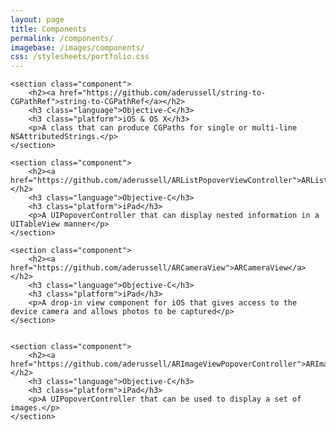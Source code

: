 ```yaml
---
layout: page
title: Components
permalink: /components/
imagebase: /images/components/
css: /stylesheets/portfolio.css
---
```


<div>

	<section class="component">
    	<h2><a href="https://github.com/aderussell/string-to-CGPathRef">string-to-CGPathRef</a></h2>
    	<h3 class="language">Objective-C</h3> 
    	<h3 class="platform">iOS & OS X</h3>
    	<p>A class that can produce CGPaths for single or multi-line NSAttributedStrings.</p>
    </section>
    
    <section class="component">
    	<h2><a href="https://github.com/aderussell/ARListPopoverViewController">ARListPopoverViewController</a></h2>
    	<h3 class="language">Objective-C</h3>
    	<h3 class="platform">iPad</h3>
    	<p>A UIPopoverController that can display nested information in a UITableView manner</p>
    </section>
    
    <section class="component">
    	<h2><a href="https://github.com/aderussell/ARCameraView">ARCameraView</a></h2>
    	<h3 class="language">Objective-C</h3>
    	<h3 class="platform">iPad</h3>
    	<p>A drop-in view component for iOS that gives access to the device camera and allows photos to be captured</p>
    </section>
    
    
    <section class="component">
    	<h2><a href="https://github.com/aderussell/ARImageViewPopoverController">ARImageViewPopoverController</a></h2>
    	<h3 class="language">Objective-C</h3>
    	<h3 class="platform">iPad</h3>
    	<p>A UIPopoverController that can be used to display a set of images.</p>
    </section>
    
</div>